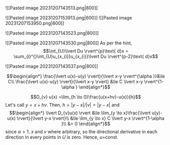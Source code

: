 ![[Pasted image 20231207143513.png|800]]

![[Pasted image 20231207153913.png|600]]
![[Pasted image 20231207153950.png|600]]

![[Pasted image 20231207143523.png|800]]

![[Pasted image 20231207143530.png|800]]
As per the hint,
$$\int_{U}\lvert Du \rvert^{p}\text{ d}x = \sum_{i}^{}\int_{U}u_{x_{i}}u_{x_{i}}\lvert Du \rvert^{p-2}\text{ d}x$$


![[Pasted image 20231207143537.png|800]]

$$\begin{align*}
\frac{\lvert u(x)-u(y) \rvert}{\lvert x-y \rvert^{\alpha }}&\le  C\\
\frac{\lvert u(x)-u(y) \rvert}{\lvert x-y \rvert} &\le C \lvert x-y \rvert^{1-\alpha }
\end{align*}$$

$$D_{v} u(x) =\lim_{h \to 0}\frac{u(x+hv)-u(x)}{h}$$
Let's call $y=x+hv$. Then, $h=\lvert y-x \rvert/\lvert v \rvert=\lvert y-x \rvert$ and
$$\begin{align*}
\lvert D_{v}u(x) \rvert &\le \lim_{y \to x}\frac{\lvert u(y)-u(x) \rvert}{\lvert y-x \rvert}\\
&\le \lim_{y \to x} C \lvert y-x \rvert^{1-\alpha }\\
&= 0
\end{align*}$$
since $\alpha > 1$. $x$ and $v$ where arbitrary, so the directional derivative in each direction in every points in $U$ is zero. Hence, $u=$const.